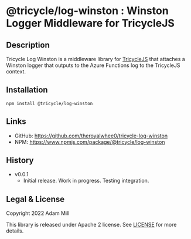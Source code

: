 # @tricycle/log-winston : Winston Logger Middleware for TricycleJS

## Description
Tricycle Log Winston is a middleware library for [TricycleJS](https://github.com/theroyalwhee0/tricycle) that attaches a Winston logger that outputs to the Azure Functions log to the TricycleJS context.


## Installation
`npm install @tricycle/log-winston`


## Links
- GitHub: https://github.com/theroyalwhee0/tricycle-log-winston
- NPM: https://www.npmjs.com/package/@tricycle/log-winston


## History
- v0.0.1
    - Initial release. Work in progress. Testing integration.


## Legal & License
Copyright 2022 Adam Mill

This library is released under Apache 2 license. See [LICENSE](https://github.com/theroyalwhee0/tricycle/blob/master/LICENSE) for more details.
